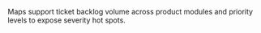 Maps support ticket backlog volume across product modules and priority levels to expose severity hot spots.

